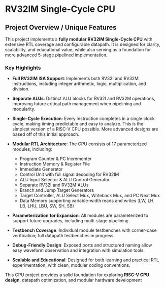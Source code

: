 # RV32IM Single-Cycle CPU

## Project Overview / Unique Features

This project implements a **fully modular RV32IM Single-Cycle CPU** with extensive RTL coverage and configurable datapath. It is designed for clarity, scalability, and educational value, while also serving as a foundation for more advanced 5-stage pipelined implementation.

### Key Highlights

* **Full RV32IM ISA Support**: Implements both RV32I and RV32M instructions, including integer arithmetic, logic, multiplication, and division.
* **Separate ALUs**: Distinct ALU blocks for RV32I and RV32M operations, improving future critical path management when pipelining and modularity.
* **Single-Cycle Execution**: Every instruction completes in a single clock cycle, making timing predictable and easy to analyze. This is the simplest version of a RISC-V CPU possible. More advanced designs are based off of this initial approach.
* **Modular RTL Architecture**: The CPU consists of 17 parameterized modules, including:

  * Program Counter & PC Incrementer
  * Instruction Memory & Register File
  * Immediate Generator
  * Control Unit with full signal decoding for RV32IM
  * ALU Input Selector & ALU Control Generator
  * Separate RV32I and RV32M ALUs
  * Branch and Jump Target Generators
  * Target Controller, ALU Select Mux, Writeback Mux, and PC Next Mux
  * Data Memory supporting variable-width reads and writes (LW, LH, LB, LHU, LBU, SW, SH, SB)
* **Parameterization for Expansion**: All modules are parameterized to support future upgrades, including multi-stage pipelining.
* **Testbench Coverage**: Individual module testbenches with corner-case verification; full datapath testbenches in progress.
* **Debug-Friendly Design**: Exposed ports and structured naming allow easy waveform observation and integration with simulation tools.
* **Scalable and Educational**: Designed for both learning and practical RTL experimentation, with clean, modular coding conventions.

This CPU project provides a solid foundation for exploring **RISC-V CPU design**, datapath optimization, and modular hardware development
